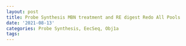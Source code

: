 ```yaml
---
layout: post
title: Probe Synthesis MBN treatment and RE digest Redo All Pools
date: '2021-08-13'
categories: Probe Synthesis, EecSeq, Obj1a
tags: 
---
```

